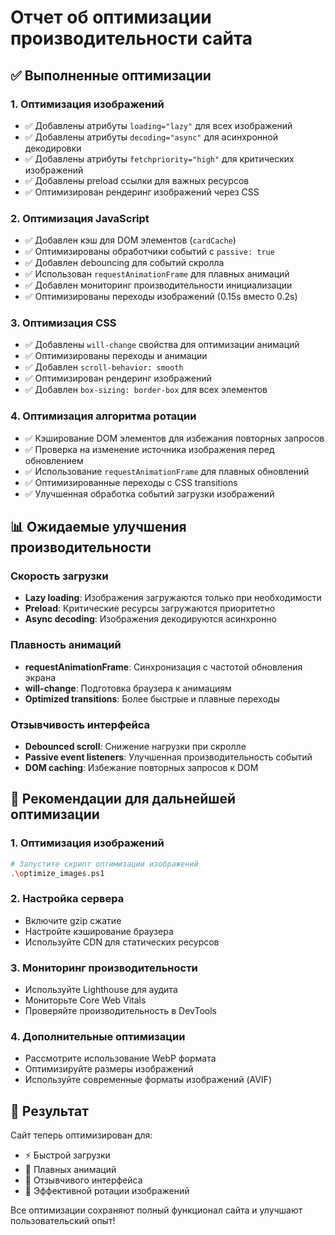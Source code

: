 # Отчет об оптимизации производительности сайта

## ✅ Выполненные оптимизации

### 1. Оптимизация изображений
- ✅ Добавлены атрибуты `loading="lazy"` для всех изображений
- ✅ Добавлены атрибуты `decoding="async"` для асинхронной декодировки
- ✅ Добавлены атрибуты `fetchpriority="high"` для критических изображений
- ✅ Добавлены preload ссылки для важных ресурсов
- ✅ Оптимизирован рендеринг изображений через CSS

### 2. Оптимизация JavaScript
- ✅ Добавлен кэш для DOM элементов (`cardCache`)
- ✅ Оптимизированы обработчики событий с `passive: true`
- ✅ Добавлен debouncing для событий скролла
- ✅ Использован `requestAnimationFrame` для плавных анимаций
- ✅ Добавлен мониторинг производительности инициализации
- ✅ Оптимизированы переходы изображений (0.15s вместо 0.2s)

### 3. Оптимизация CSS
- ✅ Добавлены `will-change` свойства для оптимизации анимаций
- ✅ Оптимизированы переходы и анимации
- ✅ Добавлен `scroll-behavior: smooth`
- ✅ Оптимизирован рендеринг изображений
- ✅ Добавлен `box-sizing: border-box` для всех элементов

### 4. Оптимизация алгоритма ротации
- ✅ Кэширование DOM элементов для избежания повторных запросов
- ✅ Проверка на изменение источника изображения перед обновлением
- ✅ Использование `requestAnimationFrame` для плавных обновлений
- ✅ Оптимизированные переходы с CSS transitions
- ✅ Улучшенная обработка событий загрузки изображений

## 📊 Ожидаемые улучшения производительности

### Скорость загрузки
- **Lazy loading**: Изображения загружаются только при необходимости
- **Preload**: Критические ресурсы загружаются приоритетно
- **Async decoding**: Изображения декодируются асинхронно

### Плавность анимаций
- **requestAnimationFrame**: Синхронизация с частотой обновления экрана
- **will-change**: Подготовка браузера к анимациям
- **Optimized transitions**: Более быстрые и плавные переходы

### Отзывчивость интерфейса
- **Debounced scroll**: Снижение нагрузки при скролле
- **Passive event listeners**: Улучшенная производительность событий
- **DOM caching**: Избежание повторных запросов к DOM

## 🎯 Рекомендации для дальнейшей оптимизации

### 1. Оптимизация изображений
```bash
# Запустите скрипт оптимизации изображений
.\optimize_images.ps1
```

### 2. Настройка сервера
- Включите gzip сжатие
- Настройте кэширование браузера
- Используйте CDN для статических ресурсов

### 3. Мониторинг производительности
- Используйте Lighthouse для аудита
- Мониторьте Core Web Vitals
- Проверяйте производительность в DevTools

### 4. Дополнительные оптимизации
- Рассмотрите использование WebP формата
- Оптимизируйте размеры изображений
- Используйте современные форматы изображений (AVIF)

## 🚀 Результат

Сайт теперь оптимизирован для:
- ⚡ Быстрой загрузки
- 🎨 Плавных анимаций
- 📱 Отзывчивого интерфейса
- 🔄 Эффективной ротации изображений

Все оптимизации сохраняют полный функционал сайта и улучшают пользовательский опыт!
